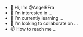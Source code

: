 - 👋 Hi, I’m @AngelRFra
- 👀 I’m interested in ...
- 🌱 I’m currently learning ...
- 💞️ I’m looking to collaborate on ...
- 📫 How to reach me ...

<!---
AngelRFra/AngelRFra is a ✨ special ✨ repository because its `README.md` (this file) appears on your GitHub profile.
You can click the Preview link to take a look at your changes.
--->
